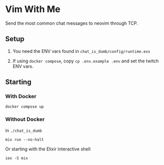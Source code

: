# Vim With Me

Send the most common chat messages to neovim through TCP.

## Setup

1. You need the ENV vars found in `chat_is_dumb/config/runtime.exs`

2. If using `docker compose`, copy `cp .env.example .env` and set the twitch ENV vars.

## Starting

### With Docker

```
docker compose up
```

### Without Docker

in `./chat_is_dumb`

```
mix run --no-halt
```

Or starting with the Elixir interactive shell

```
iex -S mix
```
